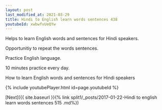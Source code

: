 ```yaml
---
layout: post
last_modified_at: 2021-03-29
title: Hindi to English learn words sentences 438 
youtubeId: xwbwfvUeQYw
---
```

 
 
Helps to learn English words and sentences for Hindi speakers.

Opportunitiy to repeat the words sentences. 

Practice English language. 
 
10 minutes practice every day. 
 
How to learn English words and sentences for Hindi speakers 
 
{% include youtubePlayer.html id=page.youtubeId %}
 
 
[Next]({{ site.baseurl }}{% link  split1/_posts/2017-01-22-Hindi to english learn words sentences 515 .md%})
 
